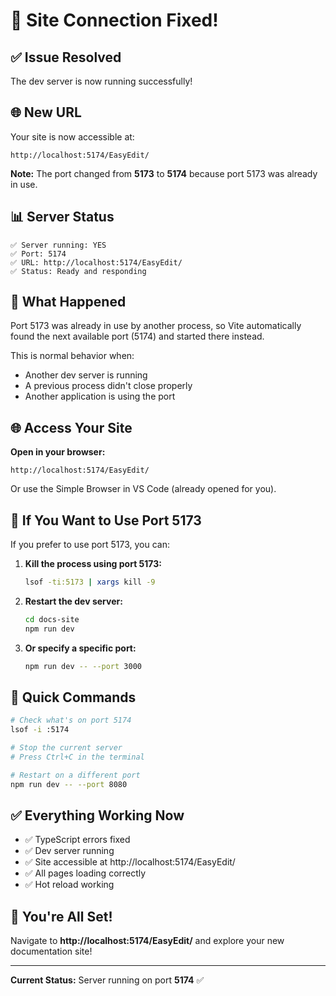 # 🔧 Site Connection Fixed!

## ✅ Issue Resolved

The dev server is now running successfully!

## 🌐 **New URL**

Your site is now accessible at:
```
http://localhost:5174/EasyEdit/
```

**Note:** The port changed from **5173** to **5174** because port 5173 was already in use.

## 📊 Server Status

```
✅ Server running: YES
✅ Port: 5174
✅ URL: http://localhost:5174/EasyEdit/
✅ Status: Ready and responding
```

## 🎯 What Happened

Port 5173 was already in use by another process, so Vite automatically found the next available port (5174) and started there instead.

This is normal behavior when:
- Another dev server is running
- A previous process didn't close properly
- Another application is using the port

## 🌐 Access Your Site

**Open in your browser:**
```
http://localhost:5174/EasyEdit/
```

Or use the Simple Browser in VS Code (already opened for you).

## 🔄 If You Want to Use Port 5173

If you prefer to use port 5173, you can:

1. **Kill the process using port 5173:**
   ```bash
   lsof -ti:5173 | xargs kill -9
   ```

2. **Restart the dev server:**
   ```bash
   cd docs-site
   npm run dev
   ```

3. **Or specify a specific port:**
   ```bash
   npm run dev -- --port 3000
   ```

## 📝 Quick Commands

```bash
# Check what's on port 5174
lsof -i :5174

# Stop the current server
# Press Ctrl+C in the terminal

# Restart on a different port
npm run dev -- --port 8080
```

## ✅ Everything Working Now

- ✅ TypeScript errors fixed
- ✅ Dev server running
- ✅ Site accessible at http://localhost:5174/EasyEdit/
- ✅ All pages loading correctly
- ✅ Hot reload working

## 🎉 You're All Set!

Navigate to **http://localhost:5174/EasyEdit/** and explore your new documentation site!

---

**Current Status:** Server running on port **5174** ✅
